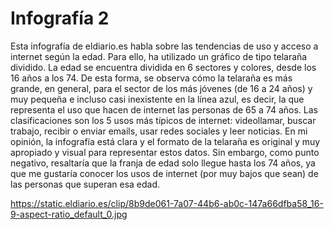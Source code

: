 # Infografía 2

Esta infografía de eldiario.es habla sobre las tendencias de uso y acceso a internet según la edad. Para ello, ha utilizado un gráfico de tipo telaraña dividido. La edad se encuentra dividida en 6 sectores y colores, 
desde los 16 años a los 74. De esta forma, se observa cómo la telaraña es más grande, en general, para el sector de los más jóvenes (de 16 a 24 años) y muy pequeña e incluso casi inexistente en la línea azul, es 
decir, la que representa el uso que hacen de internet las personas de 65 a 74 años. Las clasificaciones son los 5 usos más típicos de internet: videollamar, buscar trabajo, recibir o enviar emails, usar redes sociales 
y leer noticias. En mi opinión, la infografía está clara y el formato de la telaraña es original y muy apropiado y visual para representar estos datos. Sin embargo, como punto negativo, resaltaría que la franja de 
edad solo llegue hasta los 74 años, ya que me gustaría conocer los usos de internet (por muy bajos que sean) de las personas que superan esa edad.

https://static.eldiario.es/clip/8b9de061-7a07-44b6-ab0c-147a66dfba58_16-9-aspect-ratio_default_0.jpg

